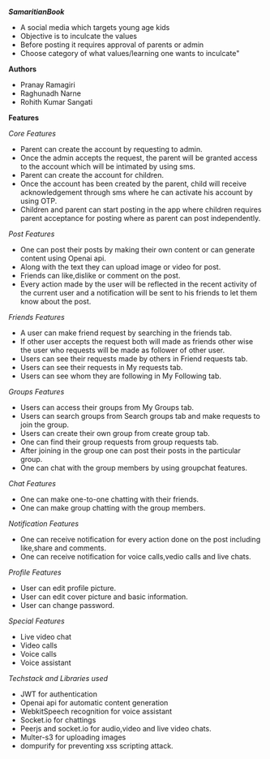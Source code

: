 ***SamaritianBook***

- A social media which targets young age kids
- Objective is to inculcate the values
- Before posting it requires approval of parents or admin
- Choose category of what values/learning one wants to inculcate"

**Authors**

- Pranay Ramagiri
- Raghunadh Narne
- Rohith Kumar Sangati

**Features**

*Core Features*
- Parent can create the account by requesting to admin.
- Once the admin accepts the request, the parent will be granted access to the account which will be intimated by using sms.
- Parent can create the account for children.
- Once the account has been created by the parent, child will receive acknowledgement through sms where he can activate his account by using OTP.
- Children and parent can start posting in the app where children requires parent acceptance for posting where as parent can post independently.

*Post Features*

- One can post their posts by making their own content or can generate content using Openai api.
- Along with the text they can upload image or video for post.
- Friends can like,dislike or comment on the post.
- Every action made by the user will be reflected in the recent activity of the current user and a notification will be sent to his friends to let them know about the post.

*Friends Features*

- A user can make friend request by searching in the friends tab.
- If other user accepts the request both will made as friends other wise the user who requests will be made as follower of other user.
- Users can see their requests made by others in Friend requests tab.
- Users can see their requests in My requests tab.
- Users can see whom they are following in My Following tab.

*Groups Features*

- Users can access their groups from My Groups tab.
- Users can search groups from Search groups tab and make requests to join the group.
- Users can create their own group from create group tab.
- One can find their group requests from group requests tab.
- After joining in the group one can post their posts in the particular group.
- One can chat with the group members by using groupchat features.

*Chat Features*

- One can make one-to-one chatting with their friends.
- One can make group chatting with the group members.

*Notification Features*

- One can receive notification for every action done on the post including like,share and comments.
- One can receive notification for voice calls,vedio calls and live chats.

*Profile Features*

- User can edit profile picture.
- User can edit cover picture and basic information.
- User can change password.

*Special Features*

- Live video chat
- Video calls
- Voice calls
- Voice assistant

*Techstack and Libraries used*

- JWT for authentication
- Openai api for automatic content generation
- WebkitSpeech recognition for voice assistant
- Socket.io for chattings
- Peerjs and socket.io for audio,video and live video chats.
- Multer-s3 for uploading images
- dompurify for preventing xss scripting attack.


